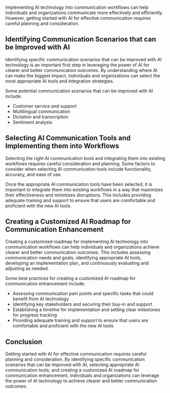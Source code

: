 
Implementing AI technology into communication workflows can help individuals and organizations communicate more effectively and efficiently. However, getting started with AI for effective communication requires careful planning and consideration.

Identifying Communication Scenarios that can be Improved with AI
----------------------------------------------------------------

Identifying specific communication scenarios that can be improved with AI technology is an important first step in leveraging the power of AI for clearer and better communication outcomes. By understanding where AI can make the biggest impact, individuals and organizations can select the most appropriate AI tools and integration strategies.

Some potential communication scenarios that can be improved with AI include:

* Customer service and support
* Multilingual communication
* Dictation and transcription
* Sentiment analysis

Selecting AI Communication Tools and Implementing them into Workflows
---------------------------------------------------------------------

Selecting the right AI communication tools and integrating them into existing workflows requires careful consideration and planning. Some factors to consider when selecting AI communication tools include functionality, accuracy, and ease of use.

Once the appropriate AI communication tools have been selected, it is important to integrate them into existing workflows in a way that maximizes their effectiveness and minimizes disruptions. This includes providing adequate training and support to ensure that users are comfortable and proficient with the new AI tools.

Creating a Customized AI Roadmap for Communication Enhancement
--------------------------------------------------------------

Creating a customized roadmap for implementing AI technology into communication workflows can help individuals and organizations achieve clearer and better communication outcomes. This includes assessing communication needs and goals, identifying appropriate AI tools, developing an implementation plan, and continuously evaluating and adjusting as needed.

Some best practices for creating a customized AI roadmap for communication enhancement include:

* Assessing communication pain points and specific tasks that could benefit from AI technology
* Identifying key stakeholders and securing their buy-in and support
* Establishing a timeline for implementation and setting clear milestones for progress tracking
* Providing adequate training and support to ensure that users are comfortable and proficient with the new AI tools

Conclusion
----------

Getting started with AI for effective communication requires careful planning and consideration. By identifying specific communication scenarios that can be improved with AI, selecting appropriate AI communication tools, and creating a customized AI roadmap for communication enhancement, individuals and organizations can leverage the power of AI technology to achieve clearer and better communication outcomes.
